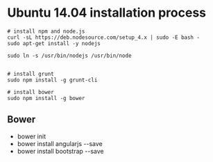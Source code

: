 Ubuntu 14.04 installation process
=================================

```
# install npm and node.js
curl -sL https://deb.nodesource.com/setup_4.x | sudo -E bash -
sudo apt-get install -y nodejs

sudo ln -s /usr/bin/nodejs /usr/bin/node


# install grunt
sudo npm install -g grunt-cli

# install bower
sudo npm install -g bower

```

Bower
------

- bower init
- bower install angularjs --save
- bower install bootstrap --save
